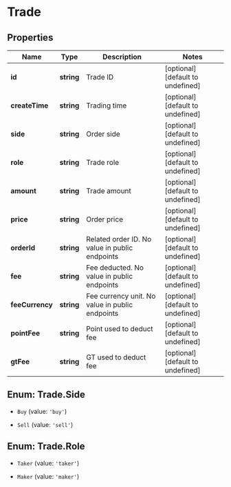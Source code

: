# Trade

## Properties

Name | Type | Description | Notes
------------ | ------------- | ------------- | -------------
**id** | **string** | Trade ID | [optional] [default to undefined]
**createTime** | **string** | Trading time | [optional] [default to undefined]
**side** | **string** | Order side | [optional] [default to undefined]
**role** | **string** | Trade role | [optional] [default to undefined]
**amount** | **string** | Trade amount | [optional] [default to undefined]
**price** | **string** | Order price | [optional] [default to undefined]
**orderId** | **string** | Related order ID. No value in public endpoints | [optional] [default to undefined]
**fee** | **string** | Fee deducted. No value in public endpoints | [optional] [default to undefined]
**feeCurrency** | **string** | Fee currency unit. No value in public endpoints | [optional] [default to undefined]
**pointFee** | **string** | Point used to deduct fee | [optional] [default to undefined]
**gtFee** | **string** | GT used to deduct fee | [optional] [default to undefined]

## Enum: Trade.Side

* `Buy` (value: `'buy'`)

* `Sell` (value: `'sell'`)


## Enum: Trade.Role

* `Taker` (value: `'taker'`)

* `Maker` (value: `'maker'`)


